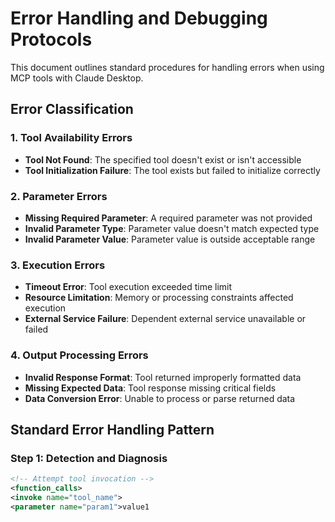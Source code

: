 # Error Handling and Debugging Protocols

This document outlines standard procedures for handling errors when using MCP tools with Claude Desktop.

## Error Classification

### 1. Tool Availability Errors
- **Tool Not Found**: The specified tool doesn't exist or isn't accessible
- **Tool Initialization Failure**: The tool exists but failed to initialize correctly

### 2. Parameter Errors
- **Missing Required Parameter**: A required parameter was not provided
- **Invalid Parameter Type**: Parameter value doesn't match expected type
- **Invalid Parameter Value**: Parameter value is outside acceptable range

### 3. Execution Errors
- **Timeout Error**: Tool execution exceeded time limit
- **Resource Limitation**: Memory or processing constraints affected execution
- **External Service Failure**: Dependent external service unavailable or failed

### 4. Output Processing Errors
- **Invalid Response Format**: Tool returned improperly formatted data
- **Missing Expected Data**: Tool response missing critical fields
- **Data Conversion Error**: Unable to process or parse returned data

## Standard Error Handling Pattern

### Step 1: Detection and Diagnosis
```xml
<!-- Attempt tool invocation -->
<function_calls>
<invoke name="tool_name">
<parameter name="param1">value1